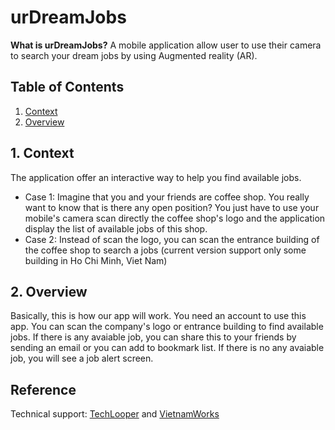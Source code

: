 urDreamJobs
==============================

**What is urDreamJobs?**
A mobile application allow user to use their camera to search your dream jobs by using Augmented reality (AR).


## Table of Contents

1. [Context](#1-context)
2. [Overview](#2-overview)


## 1. Context

The application offer an interactive way to help you find available jobs. 
 - Case 1: Imagine that you and your friends are coffee shop. You really want to know that is there any open position? You just have to use your mobile's camera scan directly the coffee shop's logo and the application display the list of available jobs of this shop.
 - Case 2: Instead of scan the logo, you can scan the entrance building of the coffee shop to search a jobs (current version support only some building in Ho Chi Minh, Viet Nam)


## 2. Overview

Basically, this is how our app will work.
You need an account to use this app.
You can scan the company's logo or entrance building to find available jobs.
If there is any avaiable job, you can share this to your friends by sending an email or you can add to bookmark list.
If there is no any avaiable job, you will see a job alert screen.  

## Reference
Technical support: [TechLooper](http://techlooper.com) and [VietnamWorks](http://www.vietnamworks.com)

